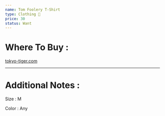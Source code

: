 ```yaml
---
name: Tom Foolery T-Shirt
type: Clothing 👕
price: 30
status: Want
---
```

# Where To Buy :

[tokyo-tiger.com](https://www.tokyo-tiger.com/products/tokyo-tiger-frog-riding-a-balance-scooter-washed-t-shirt?sku=18070970366910225844732860)

---
# Additional Notes :

Size : M

Color : Any